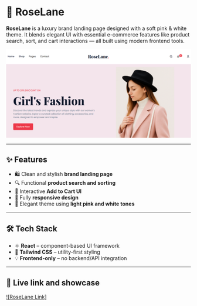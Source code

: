 # 🌸 RoseLane

**RoseLane** is a luxury brand landing page designed with a soft pink & white theme. It blends elegant UI with essential e-commerce features like product search, sort, and cart interactions — all built using modern frontend tools.

![RoseLane Banner](src/assets/ui.png) <!-- Replace with actual path if different -->

---

## ✨ Features

- 🛍️ Clean and stylish **brand landing page**
- 🔍 Functional **product search and sorting**
- 🛒 Interactive **Add to Cart UI**
- 📱 Fully **responsive design**
- 🎨 Elegant theme using **light pink and white tones**

---

## 🛠️ Tech Stack

- ⚛️ **React** – component-based UI framework
- 🎨 **Tailwind CSS** – utility-first styling
- 💡 **Frontend-only** – no backend/API integration

---

## 🚀 Live link and showcase
[![RoseLane Link]](https://anuj-30.github.io/RoseLane/)







